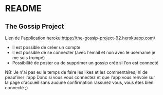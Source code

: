 # README

## The Gossip Project

Lien de l'application heroku:https://the-gossip-project-92.herokuapp.com/

* Il est possible de créer un compte
* Il est possible de se connecter (avec l'email et non avec le username je me suis trompé)
* Possibilité de poster ou de supprimer un gossip créé si l'on est connecté

NB: Je n'ai pas eu le temps de faire les likes et les commentaires, ni de peaufiner l'app
Donc si vous vous connectez et que l'app vous renvoie sur la page d'accueil sans aucune confirmation rassurez vous, vous êtes bien connecté ;)
